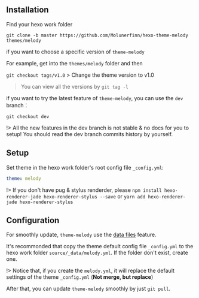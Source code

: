 ## Installation

Find your hexo work folder

```
git clone -b master https://github.com/Molunerfinn/hexo-theme-melody themes/melody
```

if you want to choose a specific version of `theme-melody`

For example, get into the `themes/melody` folder and then

`git checkout tags/v1.0` > Change the theme version to v1.0

> You can view all the versions by `git tag -l`

if you want to try the latest feature of `theme-melody`, you can use the `dev` branch：

```
git checkout dev
```

!> All the new features in the dev branch is not stable & no docs for you to setup! You should read the dev branch commits history by yourself.

## Setup

Set theme in the hexo work folder's root config file `_config.yml`:

```yaml
theme: melody
```

!> If you don't have pug & stylus renderder, please `npm install hexo-renderer-jade hexo-renderer-stylus --save` or `yarn add hexo-renderer-jade hexo-renderer-stylus`

## Configuration

For smoothly update, `theme-melody` use the [data files](https://hexo.io/docs/data-files.html) feature.

It's recommonded that copy the theme default config file `_config.yml` to the hexo work folder `source/_data/melody.yml`. If the folder don't exist, create one.

!> Notice that, if you create the `melody.yml`, it will replace the default settings of the theme `_config.yml` (**Not merge, but replace**)

After that, you can update `theme-melody` smoothly by just `git pull`.





